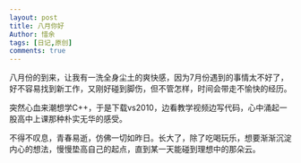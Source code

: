 ```yaml
---
layout: post
title: 八月你好
Author: 惜余
tags: [日记,原创]
comments: true
---
```


<div class="blog_content">
<p>八月份的到来，让我有一洗全身尘土的爽快感，因为7月份遇到的事情太不好了，好不容易找到新工作，又刚好碰到脚伤，但不管怎样，时间会带走不愉快的经历。</p>
<p>突然心血来潮想学C++，于是下载vs2010，边看教学视频边写代码，心中涌起一股高中上课那种朴实无华的感受。</p>
<p>不得不叹息，青春易逝，仿佛一切如昨日。长大了，除了吃喝玩乐，想要渐渐沉淀内心的想法，慢慢垫高自己的起点，直到某一天能碰到理想中的那朵云。</p>
</div>

